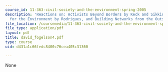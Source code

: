 ```yaml
---
course_id: 11-363-civil-society-and-the-environment-spring-2005
description: 'Reactions on: Activists Beyond Borders by Keck and Sikkink, Advocating
  for the Environment by Rodrigues, and Building Networks from the Outside In by Reimann.'
file_location: /coursemedia/11-363-civil-society-and-the-environment-spring-2005/d431a1c66fedc8400c76cea405c31360_david_fogelson4.pdf
file_type: application/pdf
layout: pdf
title: david_fogelson4.pdf
type: course
uid: d431a1c66fedc8400c76cea405c31360

---
```

None